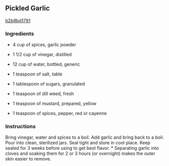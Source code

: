 ## Pickled Garlic

[b2b8bd1791](http://www.food.com/recipe/pickled-garlic-248352)

### Ingredients

 - 4 cup of spices, garlic powder

 - 1 1/2 cup of vinegar, distilled

 - 12 cup of water, bottled, generic

 - 1 teaspoon of salt, table

 - 1 tablespoon of sugars, granulated

 - 1 teaspoon of dill weed, fresh

 - 1 teaspoon of mustard, prepared, yellow

 - 1 teaspoon of spices, pepper, red or cayenne

### Instructions

Bring vinegar, water and spices to a boil. Add garlic and bring back to a boil. Pour into clean, sterilized jars. Seal tight and store in cool place. Keep sealed for 3 weeks before using to get best flavor. * Separating garlic into cloves and soaking them for 2 or 3 hours (or overnight) makes the outer skin easier to remove.